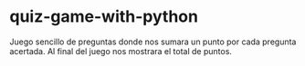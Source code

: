 # quiz-game-with-python
Juego sencillo de preguntas donde nos sumara un punto por cada pregunta acertada. Al final del juego nos mostrara el total de puntos.
